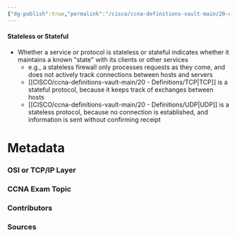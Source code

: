 ```yaml
---
{"dg-publish":true,"permalink":"/cisco/ccna-definitions-vault-main/20-definitions/stateless/","tags":["defs_ccna"]}
---
```


#### Stateless or Stateful
- Whether a service or protocol is stateless or stateful indicates whether it maintains a known "state" with its clients or other services
	- e.g., a stateless firewall only processes requests as they come, and does not actively track connections between hosts and servers
	- [[CISCO/ccna-definitions-vault-main/20 - Definitions/TCP\|TCP]] is a stateful protocol, because it keeps track of exchanges between hosts
	- [[CISCO/ccna-definitions-vault-main/20 - Definitions/UDP\|UDP]] is a stateless protocol, because no connection is established, and information is sent without confirming receipt







# Metadata
### OSI or TCP/IP Layer

### CCNA Exam Topic

### Contributors

### Sources
